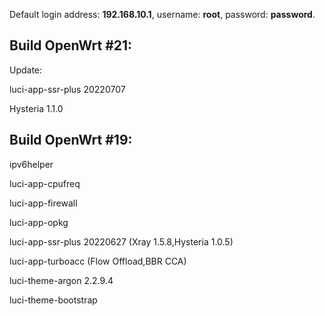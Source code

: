 Default login address: **192.168.10.1**, username: **root**, password: **password**.

## Build OpenWrt #21:

Update:

luci-app-ssr-plus 20220707

Hysteria 1.1.0

## Build OpenWrt #19:

ipv6helper

luci-app-cpufreq

luci-app-firewall

luci-app-opkg

luci-app-ssr-plus 20220627 (Xray 1.5.8,Hysteria 1.0.5)

luci-app-turboacc (Flow Offload,BBR CCA)

luci-theme-argon 2.2.9.4 

luci-theme-bootstrap
